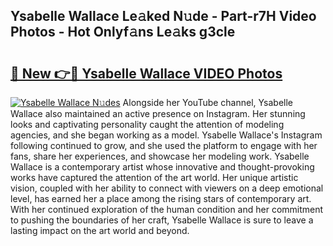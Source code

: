 ## Ysabelle Wallace Le𝚊ked N𝚞de - Part-r7H Video Photos - Hot Onlyf𝚊ns Le𝚊ks g3cle

# <h2><a href="http://ab23324.deff.icu/?id=Ysabelle+Wallace">🔗 New 👉🔴 Ysabelle Wallace VIDEO Photos</a></h2>

[![Ysabelle Wallace N𝚞des](https://i.imgur.com/rIISA9y.gif)](http://ab23324.deff.icu/?id=Ysabelle+Wallace)
Alongside her YouTube channel, Ysabelle Wallace also maintained an active presence on Instagram. Her stunning looks and captivating personality caught the attention of modeling agencies, and she began working as a model. Ysabelle Wallace's Instagram following continued to grow, and she used the platform to engage with her fans, share her experiences, and showcase her modeling work. Ysabelle Wallace is a contemporary artist whose innovative and thought-provoking works have captured the attention of the art world. Her unique artistic vision, coupled with her ability to connect with viewers on a deep emotional level, has earned her a place among the rising stars of contemporary art. With her continued exploration of the human condition and her commitment to pushing the boundaries of her craft, Ysabelle Wallace is sure to leave a lasting impact on the art world and beyond.

